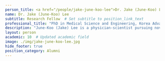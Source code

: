 ```yaml
---
person_title: <a href="/people/jake-june-koo-lee">Dr. Jake (June-Koo) Lee</a>
name: Dr. Jake (June-Koo) Lee
subtitle: Research Fellow  # Set subtitle to position_link_text
professional_title: "PhD in Medical Science and Engineering, Korea Advanced Institute of Science and Technology, Postdoctoral Fellow (2017-2020), MD, Seoul National University; Medical resident, Brigham and Women’s Hospital"
description: "June-Koo (Jake) Lee is a physician-scientist pursuing novel anticancer therapeutics based on his research experience in clinical oncology and cancer genomics.He was honored his medical degree with summa cum laude at Seoul National University College of Medicine, South Korea in 2008. He did his internal medicine residency in Seoul National University Hospital. During his residency years (from 2009 to 2013), he did his medical oncology research focusing on the molecular targeted therapy in lung cancer. His meta-analysis of clinical trials provided a clinical guidance on appropriate indication of EGFR tyrosine kinase inhibitors (Lee et al. 2014 JAMA; PMID 24715074), and he also designed and led the first investigator-initiated, phase II clinical trial of vandetanib in patients with lung adenocarcinoma harboring RET rearrangement (Lee et al. 2017 Ann Oncol; PMID 27803005).After his residency years, he started his translational cancer research using cancer genomics at the Graduate School of Medical Science and Engineering, Korea Advanced Institute of Science and Technology (KAIST). There he pursued his academic interest on the histologic transformation process that occurs during EGFR tyrosine kinase inhibitor treatments, and found out the early divergent clonal evolutionary history of small cell carcinomas transformed from lung adenocarcinomas with a proposal of clinically applicable biomarkers (dual inactivation of Rb and p53; Lee et al. 2017 J Clin Oncol; PMID 28498782). Based on this work, he received his Ph.D. degree in 2017.He joined the Park lab in 2017 as a research fellow, and he is focusing on the genomic instability process generating the cancer driver mutations from large-scale whole-genome sequencing datasets."
layout: person
academic: 10  # Updated academic field
image: ./img/jake-june-koo-lee.jpg
hide_footer: true
position_category: Alumni
---
```

